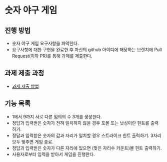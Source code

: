 # 숫자 야구 게임
## 진행 방법
* 숫자 야구 게임 요구사항을 파악한다.
* 요구사항에 대한 구현을 완료한 후 자신의 github 아이디에 해당하는 브랜치에 Pull Request(이하 PR)를 통해 과제를 제출한다.

## 과제 제출 과정
* [과제 제출 방법](https://github.com/next-step/nextstep-docs/tree/master/precourse)

## 기능 목록
- 1에서 9까지 서로 다른 임의의 수 3개를 생성한다.
- 정답과 입력받은 숫자가 전혀 일치하지 않을 경우 포볼 또는 낫싱이란 힌트를 출력하기.
- 정답과 입력받은 숫자의 값과 자리가 일치할 경우 스트라이크 힌트 출력하기. 3자리 모두 맞추면 게임 종료.
- 정답과 입력받은 숫자가 다른 자리에 있으면 (맞은 자리수 카운트)볼 힌트 출력하기.
- 사용자로부터 입력을 받아서 게임을 진행한다.